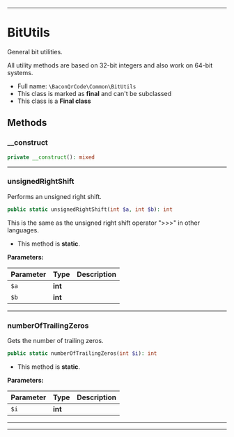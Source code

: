***

# BitUtils

General bit utilities.

All utility methods are based on 32-bit integers and also work on 64-bit
systems.

* Full name: `\BaconQrCode\Common\BitUtils`
* This class is marked as **final** and can't be subclassed
* This class is a **Final class**




## Methods


### __construct



```php
private __construct(): mixed
```











***

### unsignedRightShift

Performs an unsigned right shift.

```php
public static unsignedRightShift(int $a, int $b): int
```

This is the same as the unsigned right shift operator ">>>" in other
languages.

* This method is **static**.




**Parameters:**

| Parameter | Type | Description |
|-----------|------|-------------|
| `$a` | **int** |  |
| `$b` | **int** |  |




***

### numberOfTrailingZeros

Gets the number of trailing zeros.

```php
public static numberOfTrailingZeros(int $i): int
```



* This method is **static**.




**Parameters:**

| Parameter | Type | Description |
|-----------|------|-------------|
| `$i` | **int** |  |




***


***

